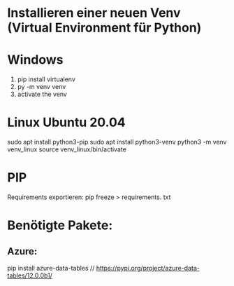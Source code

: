 # Installieren einer neuen Venv (Virtual Environment für Python)
# Windows
1. pip install virtualenv
2. py -m venv venv
3. activate the venv

# Linux Ubuntu 20.04
sudo apt install python3-pip
sudo apt install python3-venv
python3 -m venv venv_linux
source venv_linux/bin/activate

# PIP

Requirements exportieren:
pip freeze > requirements. txt


# Benötigte Pakete:

## Azure:

pip install azure-data-tables // https://pypi.org/project/azure-data-tables/12.0.0b1/

